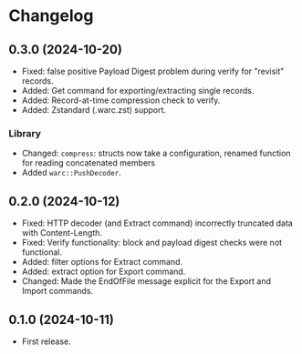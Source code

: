 # Changelog

## 0.3.0 (2024-10-20)

* Fixed: false positive Payload Digest problem during verify for "revisit" records.
* Added: Get command for exporting/extracting single records.
* Added: Record-at-time compression check to verify.
* Added: Zstandard (.warc.zst) support.

### Library

* Changed: `compress`: structs now take a configuration, renamed function for reading concatenated members
* Added `warc::PushDecoder`.

## 0.2.0 (2024-10-12)

* Fixed: HTTP decoder (and Extract command) incorrectly truncated data with Content-Length.
* Fixed: Verify functionality: block and payload digest checks were not functional.
* Added: filter options for Extract command.
* Added: extract option for Export command.
* Changed: Made the EndOfFile message explicit for the Export and Import commands.

## 0.1.0 (2024-10-11)

* First release.